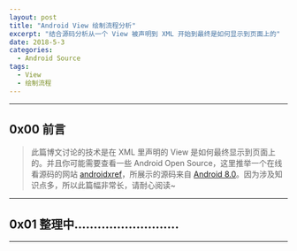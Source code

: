 ```yaml
---
layout: post
title: "Android View 绘制流程分析"
excerpt: "结合源码分析从一个 View 被声明到 XML 开始到最终是如何显示到页面上的"
date: 2018-5-3
categories:
  - Android Source
tags:
  - View
  - 绘制流程
---
```


-------------------

## 0x00 前言
> 此篇博文讨论的技术是在 XML 里声明的 View 是如何最终显示到页面上的。并且你可能需要查看一些 Android Open Source，这里推举一个在线看源码的网站 [androidxref](http://androidxref.com/)，所展示的源码来自 [Android 8.0](http://androidxref.com/8.0.0_r4/)。因为涉及知识点多，所以此篇幅非常长，请耐心阅读~

-------------------

## 0x01 整理中...........................


-------------------
